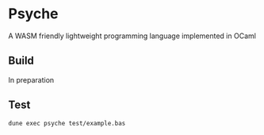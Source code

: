 # Psyche

A WASM friendly lightweight programming language implemented in OCaml

## Build

In preparation

## Test

```bash
dune exec psyche test/example.bas
```
